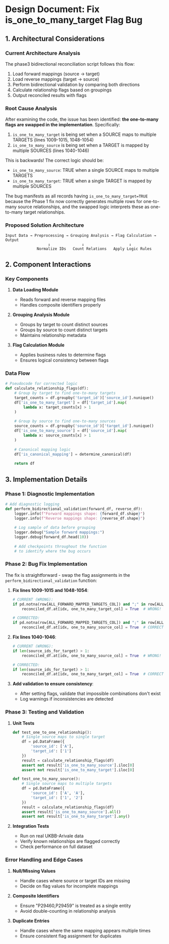# Design Document: Fix is_one_to_many_target Flag Bug

## 1. Architectural Considerations

### Current Architecture Analysis
The phase3 bidirectional reconciliation script follows this flow:
1. Load forward mappings (source → target)
2. Load reverse mappings (target → source)
3. Perform bidirectional validation by comparing both directions
4. Calculate relationship flags based on groupings
5. Output reconciled results with flags

### Root Cause Analysis
After examining the code, the issue has been identified: **the one-to-many flags are swapped in the implementation**. Specifically:

1. `is_one_to_many_target` is being set when a SOURCE maps to multiple TARGETS (lines 1009-1015, 1048-1054)
2. `is_one_to_many_source` is being set when a TARGET is mapped by multiple SOURCES (lines 1040-1046)

This is backwards! The correct logic should be:
- `is_one_to_many_source`: TRUE when a single SOURCE maps to multiple TARGETS
- `is_one_to_many_target`: TRUE when a single TARGET is mapped by multiple SOURCES

The bug manifests as all records having `is_one_to_many_target=TRUE` because the Phase 1 fix now correctly generates multiple rows for one-to-many source relationships, and the swapped logic interprets these as one-to-many target relationships.

### Proposed Solution Architecture
```
Input Data → Preprocessing → Grouping Analysis → Flag Calculation → Output
                   ↓              ↓                    ↓
              Normalize IDs   Count Relations   Apply Logic Rules
```

## 2. Component Interactions

### Key Components
1. **Data Loading Module**
   - Reads forward and reverse mapping files
   - Handles composite identifiers properly

2. **Grouping Analysis Module**
   - Groups by target to count distinct sources
   - Groups by source to count distinct targets
   - Maintains relationship metadata

3. **Flag Calculation Module**
   - Applies business rules to determine flags
   - Ensures logical consistency between flags

### Data Flow
```python
# Pseudocode for corrected logic
def calculate_relationship_flags(df):
    # Group by target to find one-to-many targets
    target_counts = df.groupby('target_id')['source_id'].nunique()
    df['is_one_to_many_target'] = df['target_id'].map(
        lambda x: target_counts[x] > 1
    )
    
    # Group by source to find one-to-many sources  
    source_counts = df.groupby('source_id')['target_id'].nunique()
    df['is_one_to_many_source'] = df['source_id'].map(
        lambda x: source_counts[x] > 1
    )
    
    # Canonical mapping logic
    df['is_canonical_mapping'] = determine_canonical(df)
    
    return df
```

## 3. Implementation Details

### Phase 1: Diagnostic Implementation
```python
# Add diagnostic logging
def perform_bidirectional_validation(forward_df, reverse_df):
    logger.info(f"Forward mappings shape: {forward_df.shape}")
    logger.info(f"Reverse mappings shape: {reverse_df.shape}")
    
    # Log sample of data before grouping
    logger.debug("Sample forward mappings:")
    logger.debug(forward_df.head(10))
    
    # Add checkpoints throughout the function
    # to identify where the bug occurs
```

### Phase 2: Bug Fix Implementation
The fix is straightforward - swap the flag assignments in the `perform_bidirectional_validation` function:

1. **Fix lines 1009-1015 and 1048-1054**:
   ```python
   # CURRENT (WRONG):
   if pd.notna(row[ALL_FORWARD_MAPPED_TARGETS_COL]) and ";" in row[ALL_FORWARD_MAPPED_TARGETS_COL]:
       reconciled_df.at[idx, one_to_many_target_col] = True  # WRONG!
   
   # CORRECTED:
   if pd.notna(row[ALL_FORWARD_MAPPED_TARGETS_COL]) and ";" in row[ALL_FORWARD_MAPPED_TARGETS_COL]:
       reconciled_df.at[idx, one_to_many_source_col] = True  # CORRECT!
   ```

2. **Fix lines 1040-1046**:
   ```python
   # CURRENT (WRONG):
   if len(source_ids_for_target) > 1:
       reconciled_df.at[idx, one_to_many_source_col] = True  # WRONG!
   
   # CORRECTED:
   if len(source_ids_for_target) > 1:
       reconciled_df.at[idx, one_to_many_target_col] = True  # CORRECT!
   ```

3. **Add validation to ensure consistency**:
   - After setting flags, validate that impossible combinations don't exist
   - Log warnings if inconsistencies are detected

### Phase 3: Testing and Validation
1. **Unit Tests**
   ```python
   def test_one_to_one_relationship():
       # Single source maps to single target
       df = pd.DataFrame({
           'source_id': ['A'],
           'target_id': ['1']
       })
       result = calculate_relationship_flags(df)
       assert not result['is_one_to_many_source'].iloc[0]
       assert not result['is_one_to_many_target'].iloc[0]
   
   def test_one_to_many_source():
       # Single source maps to multiple targets
       df = pd.DataFrame({
           'source_id': ['A', 'A'],
           'target_id': ['1', '2']
       })
       result = calculate_relationship_flags(df)
       assert result['is_one_to_many_source'].all()
       assert not result['is_one_to_many_target'].any()
   ```

2. **Integration Tests**
   - Run on real UKBB-Arivale data
   - Verify known relationships are flagged correctly
   - Check performance on full dataset

### Error Handling and Edge Cases
1. **Null/Missing Values**
   - Handle cases where source or target IDs are missing
   - Decide on flag values for incomplete mappings

2. **Composite Identifiers**
   - Ensure "P29460,P29459" is treated as a single entity
   - Avoid double-counting in relationship analysis

3. **Duplicate Entries**
   - Handle cases where the same mapping appears multiple times
   - Ensure consistent flag assignment for duplicates